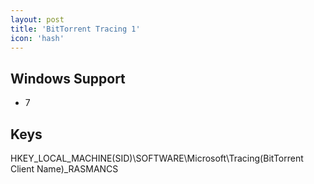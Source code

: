 ```yaml
---
layout: post
title: 'BitTorrent Tracing 1'
icon: 'hash'
---
```


## Windows Support

- 7



## Keys

HKEY_LOCAL_MACHINE\(SID)\SOFTWARE\Microsoft\Tracing\(BitTorrent Client Name)_RASMANCS

